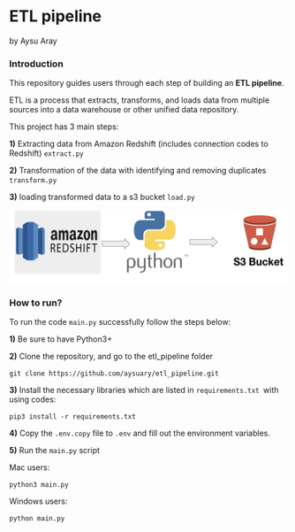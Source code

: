 # ETL pipeline
by Aysu Aray

### Introduction
This repository guides users through each step of building an **ETL pipeline**. 

ETL is a process that extracts, transforms, and loads data from multiple sources into a data warehouse or other unified data repository.

This project has 3 main steps:

**1)** Extracting data from Amazon Redshift (includes connection codes to Redshift)
  `extract.py`

**2)** Transformation of the data with identifying and removing duplicates
  `transform.py`

**3)**  loading transformed data to a s3 bucket
   `load.py`

![ETL pipeline](screenshot.png)

### How to run?
To run the code `main.py` successfully follow the steps below:

**1)** Be sure to have Python3+ 

**2)** Clone the repository, and go to the etl_pipeline folder
````
git clone https://github.com/aysuary/etl_pipeline.git
````

**3)** Install the necessary libraries which are listed in `requirements.txt `with using codes:
```
pip3 install -r requirements.txt
```
**4)** Copy the `.env.copy` file to `.env` and fill out the environment variables.

**5)** Run the `main.py` script
 
Mac users:
```
python3 main.py
```

Windows users:
````
python main.py
````


